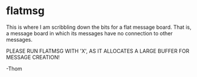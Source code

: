 flatmsg
=======

This is where I am scribbling down the bits for a flat message board. That is, a message board in which its messages have no connection to other messages.

PLEASE RUN FLATMSG WITH 'X', AS IT ALLOCATES A LARGE BUFFER FOR MESSAGE CREATION!

-Thom
